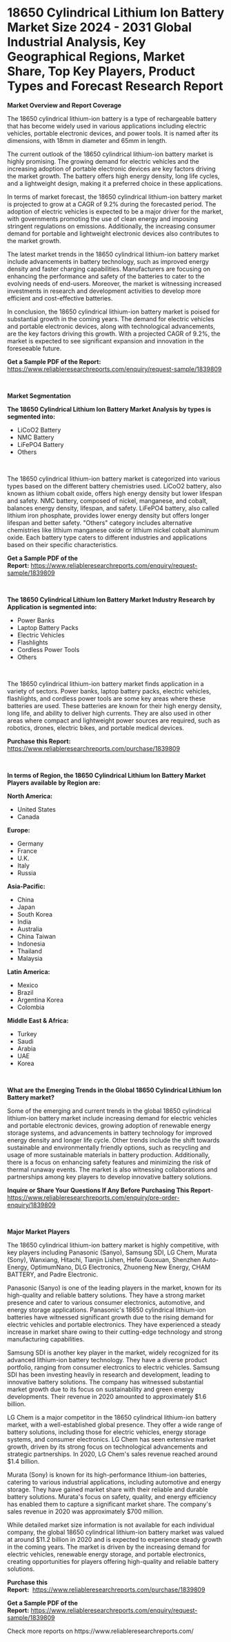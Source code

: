 <p><h1>18650 Cylindrical Lithium Ion Battery Market Size 2024 - 2031 Global Industrial Analysis, Key Geographical Regions, Market Share, Top Key Players, Product Types and Forecast Research Report</h1></p><p><strong>Market Overview and Report Coverage</strong></p>
<p><p>The 18650 cylindrical lithium-ion battery is a type of rechargeable battery that has become widely used in various applications including electric vehicles, portable electronic devices, and power tools. It is named after its dimensions, with 18mm in diameter and 65mm in length.</p><p>The current outlook of the 18650 cylindrical lithium-ion battery market is highly promising. The growing demand for electric vehicles and the increasing adoption of portable electronic devices are key factors driving the market growth. The battery offers high energy density, long life cycles, and a lightweight design, making it a preferred choice in these applications.</p><p>In terms of market forecast, the 18650 cylindrical lithium-ion battery market is projected to grow at a CAGR of 9.2% during the forecasted period. The adoption of electric vehicles is expected to be a major driver for the market, with governments promoting the use of clean energy and imposing stringent regulations on emissions. Additionally, the increasing consumer demand for portable and lightweight electronic devices also contributes to the market growth.</p><p>The latest market trends in the 18650 cylindrical lithium-ion battery market include advancements in battery technology, such as improved energy density and faster charging capabilities. Manufacturers are focusing on enhancing the performance and safety of the batteries to cater to the evolving needs of end-users. Moreover, the market is witnessing increased investments in research and development activities to develop more efficient and cost-effective batteries.</p><p>In conclusion, the 18650 cylindrical lithium-ion battery market is poised for substantial growth in the coming years. The demand for electric vehicles and portable electronic devices, along with technological advancements, are the key factors driving this growth. With a projected CAGR of 9.2%, the market is expected to see significant expansion and innovation in the foreseeable future.</p></p>
<p><strong>Get a Sample PDF of the Report:</strong> <a href="https://www.reliableresearchreports.com/enquiry/request-sample/1839809">https://www.reliableresearchreports.com/enquiry/request-sample/1839809</a></p>
<p>&nbsp;</p>
<p><strong>Market Segmentation</strong></p>
<p><strong>The 18650 Cylindrical Lithium Ion Battery Market Analysis by types is segmented into:</strong></p>
<p><ul><li>LiCoO2 Battery</li><li>NMC Battery</li><li>LiFePO4 Battery</li><li>Others</li></ul></p>
<p>&nbsp;</p>
<p><p>The 18650 cylindrical lithium-ion battery market is categorized into various types based on the different battery chemistries used. LiCoO2 battery, also known as lithium cobalt oxide, offers high energy density but lower lifespan and safety. NMC battery, composed of nickel, manganese, and cobalt, balances energy density, lifespan, and safety. LiFePO4 battery, also called lithium iron phosphate, provides lower energy density but offers longer lifespan and better safety. "Others" category includes alternative chemistries like lithium manganese oxide or lithium nickel cobalt aluminum oxide. Each battery type caters to different industries and applications based on their specific characteristics.</p></p>
<p><strong>Get a Sample PDF of the Report:</strong>&nbsp;<a href="https://www.reliableresearchreports.com/enquiry/request-sample/1839809">https://www.reliableresearchreports.com/enquiry/request-sample/1839809</a></p>
<p>&nbsp;</p>
<p><strong>The 18650 Cylindrical Lithium Ion Battery Market Industry Research by Application is segmented into:</strong></p>
<p><ul><li>Power Banks</li><li>Laptop Battery Packs</li><li>Electric Vehicles</li><li>Flashlights</li><li>Cordless Power Tools</li><li>Others</li></ul></p>
<p>&nbsp;</p>
<p><p>The 18650 cylindrical lithium-ion battery market finds application in a variety of sectors. Power banks, laptop battery packs, electric vehicles, flashlights, and cordless power tools are some key areas where these batteries are used. These batteries are known for their high energy density, long life, and ability to deliver high currents. They are also used in other areas where compact and lightweight power sources are required, such as robotics, drones, electric bikes, and portable medical devices.</p></p>
<p><strong>Purchase this Report:</strong>&nbsp; <a href="https://www.reliableresearchreports.com/purchase/1839809">https://www.reliableresearchreports.com/purchase/1839809</a></p>
<p>&nbsp;</p>
<p><strong>In terms of Region, the 18650 Cylindrical Lithium Ion Battery Market Players available by Region are:</strong></p>
<p>
    <p> <strong> North America: </strong>
        <ul>
            <li>United States</li>
            <li>Canada</li>
        </ul>
        </p> 
    <p> <strong> Europe: </strong>
        <ul>
            <li>Germany</li>
            <li>France</li>
            <li>U.K.</li>
            <li>Italy</li>
            <li>Russia</li>
        </ul>
        </p> 
    <p> <strong> Asia-Pacific: </strong>
        <ul>
            <li>China</li>
            <li>Japan</li>
            <li>South Korea</li>
            <li>India</li>
            <li>Australia</li>
            <li>China Taiwan</li>
            <li>Indonesia</li>
            <li>Thailand</li>
            <li>Malaysia</li>
        </ul>
        </p> 
    <p> <strong> Latin America: </strong>
        <ul>
            <li>Mexico</li>
            <li>Brazil</li>
            <li>Argentina Korea</li>
            <li>Colombia</li>
        </ul>
        </p> 
    <p> <strong> Middle East & Africa: </strong>
        <ul>
            <li>Turkey</li>
            <li>Saudi</li>
            <li>Arabia</li>
            <li>UAE</li>
            <li>Korea</li>
        </ul>
    </p>
    </p>
<p>&nbsp;</p>
<p><strong>What are the Emerging Trends in the Global 18650 Cylindrical Lithium Ion Battery market?</strong></p>
<p><p>Some of the emerging and current trends in the global 18650 cylindrical lithium-ion battery market include increasing demand for electric vehicles and portable electronic devices, growing adoption of renewable energy storage systems, and advancements in battery technology for improved energy density and longer life cycle. Other trends include the shift towards sustainable and environmentally friendly options, such as recycling and usage of more sustainable materials in battery production. Additionally, there is a focus on enhancing safety features and minimizing the risk of thermal runaway events. The market is also witnessing collaborations and partnerships among key players to develop innovative battery solutions.</p></p>
<p><strong>Inquire or Share Your Questions If Any Before Purchasing This Report</strong>- <a href="https://www.reliableresearchreports.com/enquiry/pre-order-enquiry/1839809">https://www.reliableresearchreports.com/enquiry/pre-order-enquiry/1839809</a></p>
<p>&nbsp;</p>
<p><strong>Major Market Players</strong></p>
<p><p>The 18650 cylindrical lithium-ion battery market is highly competitive, with key players including Panasonic (Sanyo), Samsung SDI, LG Chem, Murata (Sony), Wanxiang, Hitachi, Tianjin Lishen, Hefei Guoxuan, Shenzhen Auto-Energy, OptimumNano, DLG Electronics, Zhuoneng New Energy, CHAM BATTERY, and Padre Electronic.</p><p>Panasonic (Sanyo) is one of the leading players in the market, known for its high-quality and reliable battery solutions. They have a strong market presence and cater to various consumer electronics, automotive, and energy storage applications. Panasonic's 18650 cylindrical lithium-ion batteries have witnessed significant growth due to the rising demand for electric vehicles and portable electronics. They have experienced a steady increase in market share owing to their cutting-edge technology and strong manufacturing capabilities.</p><p>Samsung SDI is another key player in the market, widely recognized for its advanced lithium-ion battery technology. They have a diverse product portfolio, ranging from consumer electronics to electric vehicles. Samsung SDI has been investing heavily in research and development, leading to innovative battery solutions. The company has witnessed substantial market growth due to its focus on sustainability and green energy developments. Their revenue in 2020 amounted to approximately $1.6 billion.</p><p>LG Chem is a major competitor in the 18650 cylindrical lithium-ion battery market, with a well-established global presence. They offer a wide range of battery solutions, including those for electric vehicles, energy storage systems, and consumer electronics. LG Chem has seen extensive market growth, driven by its strong focus on technological advancements and strategic partnerships. In 2020, LG Chem's sales revenue reached around $1.4 billion.</p><p>Murata (Sony) is known for its high-performance lithium-ion batteries, catering to various industrial applications, including automotive and energy storage. They have gained market share with their reliable and durable battery solutions. Murata's focus on safety, quality, and energy efficiency has enabled them to capture a significant market share. The company's sales revenue in 2020 was approximately $700 million.</p><p>While detailed market size information is not available for each individual company, the global 18650 cylindrical lithium-ion battery market was valued at around $11.2 billion in 2020 and is expected to experience steady growth in the coming years. The market is driven by the increasing demand for electric vehicles, renewable energy storage, and portable electronics, creating opportunities for players offering high-quality and reliable battery solutions.</p></p>
<p><strong>Purchase this Report:</strong>&nbsp;&nbsp;<a href="https://www.reliableresearchreports.com/purchase/1839809">https://www.reliableresearchreports.com/purchase/1839809</a></p>
<p></p>
<p><strong>Get a Sample PDF of the Report:</strong>&nbsp;<a href="https://www.reliableresearchreports.com/enquiry/request-sample/1839809">https://www.reliableresearchreports.com/enquiry/request-sample/1839809</a></p>
<p>Check more reports on https://www.reliableresearchreports.com/</p>